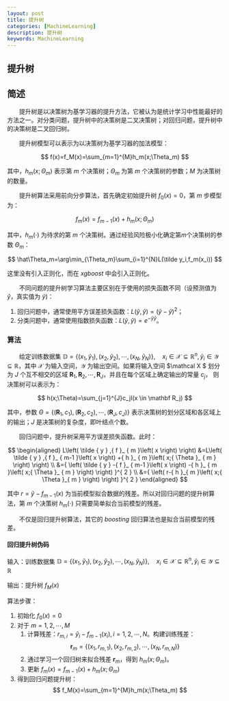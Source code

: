 ```yaml
---
layout: post
title: 提升树
categories: [MachineLearning]
description: 提升树
keywords: MachineLearning
---
```



提升树
---


## 简述
&emsp;&emsp;提升树是以决策树为基学习器的提升方法，它被认为是统计学习中性能最好的方法之一。对分类问题，提升树中的决策树是二叉决策树；对回归问题，提升树中的决策树是二叉回归树。

&emsp;&emsp;提升树模型可以表示为以决策树为基学习器的加法模型：

$$
f(x)=f_M(x)=\sum_{m=1}^{M}h_m(x;\Theta_m) 
$$

其中，$h  _  m(x;\Theta  _  m)$ 表示第 $m$ 个决策树；$\Theta  _  m$ 为第 $m$ 个决策树的参数；$M$ 为决策树的数量。

&emsp;&emsp;提升树算法采用前向分步算法，首先确定初始提升树 $f  _  0(x)=0$，第 $m$ 步模型为：

$$
f_m(x)=f_{m-1}(x)+h_m(x;\Theta_m) 
$$

其中，$h  _  m(\cdot)$ 为待求的第 $m$ 个决策树。通过经验风险极小化确定第$m$个决策树的参数 $\Theta  _  m$：

$$
\hat\Theta_m=\arg\min_{\Theta_m}\sum_{i=1}^{N}L(\tilde y_i,f_m(x_i)) 
$$

这里没有引入正则化，而在 $xgboost$ 中会引入正则化。

&emsp;&emsp;不同问题的提升树学习算法主要区别在于使用的损失函数不同（设预测值为 $\hat y$，真实值为 $\tilde y$)：
1. 回归问题中，通常使用平方误差损失函数：$L(\tilde y,\hat y)=(\tilde y-\hat y)^{2}$；
2. 分类问题中，通常使用指数损失函数：$L(\tilde y,\hat y)=e^{-\tilde y\hat y}$。

### 算法
&emsp;&emsp;给定训练数据集 $\mathbb D=\{(x  _  1,\tilde y  _  1),(x  _  2,\tilde y  _  2),\cdots,(x  _  N,\tilde y  _  N)\},\quad x  _  i \in \mathcal X \subseteq \mathbb R^{n},\tilde y  _  i \in \mathcal Y \subseteq \mathbb R$，其中 $\mathcal X$ 为输入空间，$\mathcal Y$ 为输出空间。如果将输入空间 $\mathcal X $ 划分为 $J$ 个互不相交的区域 $\mathbf R  _  1,\mathbf R  _  2,\cdots,\mathbf R  _  J$，并且在每个区域上确定输出的常量 $c  _  j$， 则决策树可以表示为：

$$
h(x;\Theta)=\sum_{j=1}^{J}c_jI(x \in \mathbf R_j)
$$

其中，参数 $\Theta=\{(\mathbf R  _  1,c  _  1),(\mathbf R  _  2,c  _  2),\cdots,(\mathbf R  _  J,c  _  J)\}$ 表示决策树的划分区域和各区域上的输出；$J$ 是决策树的复杂度，即叶结点个数。

&emsp;&emsp;回归问题中，提升树采用平方误差损失函数。此时：

$$
\begin{aligned} L\left( \tilde { y } ,{ f }_ { m }\left( x \right)  \right) &=L\left( \tilde { y } ,{ f }_ { m-1 }\left( x \right) +{ h }_ { m }\left( x;{ \Theta  }_ { m } \right)  \right)  \\ &={ \left( \tilde { y } -{ f }_ { m-1 }\left( x \right) -{ h }_ { m }\left( x;{ \Theta  }_ { m } \right)  \right)  }^{ 2 } \\ &={ \left( r-{ h }_{ m }\left( x;{ \Theta  }_{ m } \right)  \right)  }^{ 2 } \end{aligned}
$$   

其中 $r=\tilde y-f  _  {m-1}(x)$ 为当前模型拟合数据的残差。所以对回归问题的提升树算法，第 $m$ 个决策树 $h  _  m(\cdot)$ 只需要简单拟合当前模型的残差。

&emsp;&emsp;不仅是回归提升树算法，其它的 $boosting$ 回归算法也是拟合当前模型的残差。

#### 回归提升树伪码
输入：训练数据集 $\mathbb D=\{(x  _  1,\tilde y  _  1),(x  _  2,\tilde y  _  2),\cdots,(x  _  N,\tilde y  _  N)\},\quad x  _  i \in \mathcal X \subseteq \mathbb R^{n},\tilde y  _  i \in \mathcal Y \subseteq \mathbb R$

输出：提升树 $f  _  M(x)$

算法步骤：
1. 初始化 $f  _  0(x)=0$
2. 对于 $m=1,2,\cdots,M$
    1. 计算残差：$r  _  {m,i}=\tilde y  _  i-f  _  {m-1}(x  _  i),i=1,2,\cdots,N$。构建训练残差：
     $$
     \mathbf r_m=\{(x_1,r_{m,1}),(x_2,r_{m,2}),\cdots,(x_N,r_{m,N})\} 
     $$
    2. 通过学习一个回归树来拟合残差 $\mathbf r  _  m$，得到 $h  _  m(x;\Theta  _  m)$。
    3. 更新 $f  _  m(x)=f  _  {m-1}(x)+h  _  m(x;\Theta  _  m)$
3. 得到回归问题提升树：
  $$
  f_M(x)=\sum_{m=1}^{M}h_m(x;\Theta_m) 
  $$


            


